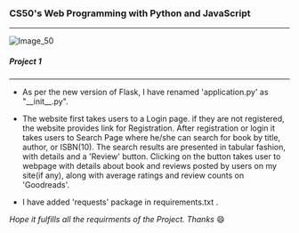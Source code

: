 ### CS50's Web Programming with Python and JavaScript
-----------------------------

![Image_50](https://crowdin-static.downloads.crowdin.com/images/project-logo/286607/small/493157c2f1d00f20cdecc4c4c7f28c99252.png)

##### Project 1
----------------------------------


- As per the new version of Flask, I have renamed 'application.py' as "\_\_init\_\_.py".

- The website first takes users to a Login page. if they are not registered, the website provides link for Registration. After registration or login it takes users to Search Page where he/she can search for book by title, author, or ISBN(10). The search results are presented in tabular fashion, with details and a 'Review' button. Clicking on the button takes user to webpage with details about book and reviews posted by users on my site(if any), along with average ratings and review counts on 'Goodreads'.

- I have added 'requests' package in requirements.txt .

*Hope it fulfills all the requirments of the Project. Thanks*	:smile:



